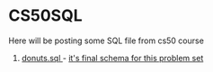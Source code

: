 # CS50SQL
 Here will be posting some SQL file from cs50 course

1. [donuts.sql ](https://github.com/kinsin5/SQL_CS50/blob/df4329e24b3ee60cd0628f8a587c0aed5ad56b6e/donuts.sql)- [it's final schema for this problem set](https://cs50.harvard.edu/sql/2024/psets/2/donuts/)

